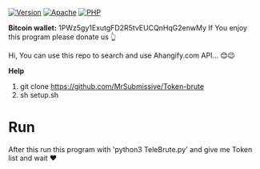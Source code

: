 [![Version](https://img.shields.io/badge/version-v1.0.0-blue.svg)]()
[![Apache](https://img.shields.io/packagist/l/doctrine/orm.svg)](https://github.com/MrSubmissive/ahangify/blob/master/LICENSE) 
[![PHP](https://img.shields.io/badge/PHP.svg)]()
<br/>

**Bitcoin wallet:** 1PWz5gy1ExutgFD2R5tvEUCQnHqG2enwMy
If You enjoy this program please donate us 👆

Hi, You can use this repo to search and use Ahangify.com API... 😊😉

**Help**  
1. git clone https://github.com/MrSubmissive/Token-brute
2. sh setup.sh


# Run
After this run this program with 'python3 TeleBrute.py' and give me Token list and wait ❤️
